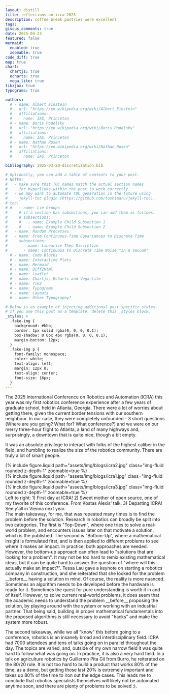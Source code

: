 ```yaml
---
layout: distill
title: reflections on icra 2025
description: coffee break pastries were excellent
tags: 
giscus_comments: true
date: 2025-04-23
featured: false
mermaid:
  enabled: true
  zoomable: true
code_diff: true
map: true
chart:
  chartjs: true
  echarts: true
  vega_lite: true
tikzjax: true
typograms: true

authors:
  # - name: Albert Einstein
  #   url: "https://en.wikipedia.org/wiki/Albert_Einstein"
  #   affiliations:
  #     name: IAS, Princeton
  # - name: Boris Podolsky
  #   url: "https://en.wikipedia.org/wiki/Boris_Podolsky"
  #   affiliations:
  #     name: IAS, Princeton
  # - name: Nathan Rosen
  #   url: "https://en.wikipedia.org/wiki/Nathan_Rosen"
  #   affiliations:
  #     name: IAS, Princeton

bibliography: 2025-03-20-discretization.bib

# Optionally, you can add a table of contents to your post.
# NOTES:
#   - make sure that TOC names match the actual section names
#     for hyperlinks within the post to work correctly.
#   - we may want to automate TOC generation in the future using
#     jekyll-toc plugin (https://github.com/toshimaru/jekyll-toc).
# toc:
# #   - name: Lie Groups
#     # if a section has subsections, you can add them as follows:
#     # subsections:
#     #   - name: Example Child Subsection 1
#     #   - name: Example Child Subsection 2
#   - name: Random Processes
#   - name: From Continuous-Time Covariances to Discrete Time
#     subsections:
#       - name: Linearize Then Discretize
#       - name: Continuous to Discrete Time Noise "In A Vacuum"
  # - name: Code Blocks
  # - name: Interactive Plots
  # - name: Mermaid
  # - name: Diff2Html
  # - name: Leaflet
  # - name: Chartjs, Echarts and Vega-Lite
  # - name: TikZ
  # - name: Typograms
  # - name: Layouts
  # - name: Other Typography?

# Below is an example of injecting additional post-specific styles.
# If you use this post as a template, delete this _styles block.
_styles: >
  .fake-img {
    background: #bbb;
    border: 1px solid rgba(0, 0, 0, 0.1);
    box-shadow: 0 0px 4px rgba(0, 0, 0, 0.1);
    margin-bottom: 12px;
  }
  .fake-img p {
    font-family: monospace;
    color: white;
    text-align: left;
    margin: 12px 0;
    text-align: center;
    font-size: 16px;
  }
---
```


The 2025 International Conference on Robotics and Automation (ICRA) this year was my first robotics conference experience after a few years of graduate school, held in Atlanta, Georgia. There were a lot of worries about getting there, given the current border tensions with our southern neighbour. In our case, they were completely unfounded - 3 short questions (Where are you going? What for? What conference?) and we were on our merry three-hour flight to Atlanta, a land of many highways and, surprisingly, a downtown that is quite nice, though a bit empty.

It was an absolute privilege to interact with folks of the highest caliber in the field, and humbling to realize the size of the robotics community. There are truly a lot of smart people. 

<div class="row mt-3">
    <div class="col-sm mt-3 mt-md-0">
        {% include figure.liquid path="assets/img/blogs/icra2.jpg" class="img-fluid rounded z-depth-1" zoomable=true %}
    </div>
    <div class="col-sm mt-3 mt-md-0">
        {% include figure.liquid path="assets/img/blogs/icra1.jpg" class="img-fluid rounded z-depth-1" zoomable=true %}
    </div>
    <div class="col-sm mt-3 mt-md-0">
        {% include figure.liquid path="assets/img/blogs/icra3.jpg" class="img-fluid rounded z-depth-1" zoomable=true %}
    </div>
</div>
<div class="caption">
    Left to right: 1) First day at ICRA! 2) Sweet mother of open source, one of my favorite  of this conference. From Kostas Alexis' talk. 3) Departing ICRA! See y'all in Vienna next year. 
</div>
The main takeaway, for me, that was repeated many times is to find the problem before the solution. Research in robotics can broadly be split into two categories. The first is "Top-Down", where one tries to solve a real-world problem, and encounters issues later on that motivate a solution, which is the published. The second is "Bottom-Up", where a mathematical insight is formulated first, and is then applied to different problems to see where it makes an impact.
In practice, both approaches are needed. However, the bottom-up approach can often lead to "solutions that are looking for a problem". It may not be too hard to remix existing mathematical ideas, but it can be quite hard to answer the question of "where will this actually make an impact?". Tessa Lau gave a keynote on starting a robotics company in construction, and she reiterated that she looked for the problem __before__ having a solution in mind. 
Of course, the reality is more nuanced. Sometimes an algorithm needs to be developed before the hardware is ready for it. Sometimes the quest for pure understanding is worth it in and of itself. 
However, to solve current real-world problems, it does seem that the academic needs to understand the problem __before__ proposing the solution, by playing around with the system or working with an industrial partner. That being said, building in proper mathematical fundamentals into the proposed algorithms is still necessary to avoid "hacks" and make the system more robust. 

The second takeaway, while we all "know" this before going to a conference, robotics is an insanely broad and interdisciplinary field. ICRA had 7000 attendees and tens of talks going on in parallel throughout the day. The topics are varied, and, outside of my own narrow field it was quite hard to follow what was going on. In practice, it is also a very hard field. In a talk on agriculture robotics by Guillermo Pita Gil from Burro, he reiterated on the 80/20 rule. It is not too hard to build a product that works 80%
of the time, as a demo, but getting those last 20% is extremely important and takes up 80% of the time to iron out the edge cases. 
This leads me to conclude that robotics specialists themselves will likely not be automated anytime soon, and there are plenty of problems to be solved :).
<!-- is both extremely important and extremely hard. Getting 80% of the way there takes 20% of the time, with the last 20% of the way taking 80% of the time. Getting all of those edge cases ironed out to build a working product is why we need many qualified specialists.  -->
